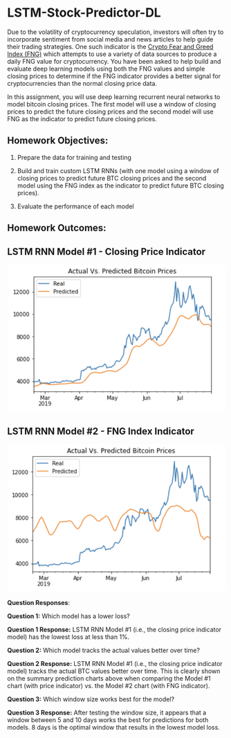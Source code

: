 # LSTM-Stock-Predictor-DL

Due to the volatility of cryptocurrency speculation, investors will often try to incorporate sentiment from social media and news articles to help guide their trading strategies. One such indicator is the [Crypto Fear and Greed Index (FNG)](https://alternative.me/crypto/fear-and-greed-index/) which attempts to use a variety of data sources to produce a daily FNG value for cryptocurrency. You have been asked to help build and evaluate deep learning models using both the FNG values and simple closing prices to determine if the FNG indicator provides a better signal for cryptocurrencies than the normal closing price data.

In this assignment, you will use deep learning recurrent neural networks to model bitcoin closing prices. The first model will use a window of closing prices to predict the future closing prices and the second model will use FNG as the indicator to predict future closing prices.

## Homework Objectives:

1. Prepare the data for training and testing

2. Build and train custom LSTM RNNs (with one model using a window of closing prices to predict future BTC closing prices and the second model using the FNG index as the indicator to predict future BTC closing prices).

3. Evaluate the performance of each model

## Homework Outcomes:

**LSTM RNN Model #1 - Closing Price Indicator**
---
![LSTM RNN Model #1 - Closing Price Indicator](Images/price_indicator.jpg)

**LSTM RNN Model #2 - FNG Index Indicator**
---
![LSTM RNN Model #2 - FNG Index Indicator](Images/FNG_indicator.jpg)

**Question Responses**:

**Question 1:** Which model has a lower loss?

**Question 1 Response:** LSTM RNN Model #1 (i.e., the closing price indicator model) has the lowest loss at less than 1%.

**Question 2:** Which model tracks the actual values better over time?

**Question 2 Response:** LSTM RNN Model #1 (i.e., the closing price indicator model) tracks the actual BTC values better over time.  This is clearly shown on the summary prediction charts above when comparing the Model #1 chart (with price indicator) vs. the Model #2 chart (with FNG indicator).

**Question 3:** Which window size works best for the model?

**Question 3 Response:** After testing the window size, it appears that a window between 5 and 10 days works the best for predictions for both models.  8 days is the optimal window that results in the lowest model loss.
